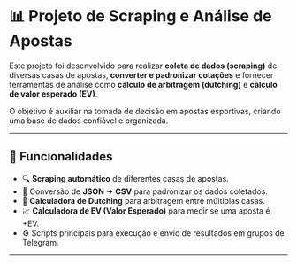 # 📊 Projeto de Scraping e Análise de Apostas

Este projeto foi desenvolvido para realizar **coleta de dados (scraping)** de diversas casas de apostas, **converter e padronizar cotações** e fornecer ferramentas de análise como **cálculo de arbitragem (dutching)** e **cálculo de valor esperado (EV)**.  

O objetivo é auxiliar na tomada de decisão em apostas esportivas, criando uma base de dados confiável e organizada.

---

## 🚀 Funcionalidades

- 🔍 **Scraping automático** de diferentes casas de apostas.  
- 📂 Conversão de **JSON → CSV** para padronizar os dados coletados.  
- 🧮 **Calculadora de Dutching** para arbitragem entre múltiplas casas.  
- 📈 **Calculadora de EV (Valor Esperado)** para medir se uma aposta é +EV.  
- ⚙️ Scripts principais para execução e envio de resultados em grupos de Telegram.  

---


